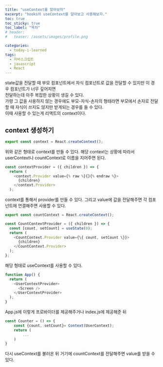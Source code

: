 ```yaml
---
title: "useContext를 알아보자"
excerpt: "hooks의 useContext를 알아보고 사용해보자."
toc: true
toc_sticky: true
toc_label: "목차"
# header:
#   teaser: /assets/images/profile.png

categories:
  - today-i-learned
tags:
  - 자바스크립트
  - javascript
  - React
---
```


state값을 전달할 때 부모 컴포넌트에서 자식 컴포넌트로 값을 전달할 수 있지만 이 경우 컴포넌트가 너무 깊어지면  
전달하는데 아주 복잡한 상황이 생길 수 있다.  
가령 그 값을 사용하지 않는 경우에도 부모-자식-손자의 형태라면 부모에서 손자로 전달할 때 자식이 쓰지도 않지만 받게되는 경우를 들 수 있다.  
이때 사용할 수 있는게 리액트의 context이다.

## context 생성하기

```js
export const context = React.createContext();
```

위와 같은 형태로 context를 만들 수 있다. 해당 context는 상황에 따라서 userContext나 countContext로 이름을 지어주면 된다.

```js
const contextProvider = ({ children }) => {
  return (
    <context.Provider value={% raw %}{}{% endraw %}>
      {children}
    </context.Provider>
  );
```

context를 통해서 provider를 만들 수 있다.
그리고 value에 값을 전달해주면 각 컴포넌트에 연결해주면 사용할 수 있다.

```js
export const countContext = React.createContext();

const CountContextProvider = ({ children }) => {
  const [count, setCount] = useState(0);
  return (
    <CountContext.Provider value={\{ count, setCount \}}>
      {children}
    </CountContext.Provider>
  );
};
```

해당 형태로 useContext를 사용할 수 있다.

```js
function App() {
  return (
    <UserContextProvider>
      <Screen />
    </UserContextProvider>
  );
}
```

App.js에 이렇게 프로바이더를 제공해주거나 index.js에 제공해준 뒤

```js
const Counter = () => {
    const {count, setCount}= Context(UserContext);
    return (
        ...
    )
}
```

다시 useContext를 불러온 뒤 거기에 countContext를 전달해주면 value를 받을 수 있다.
